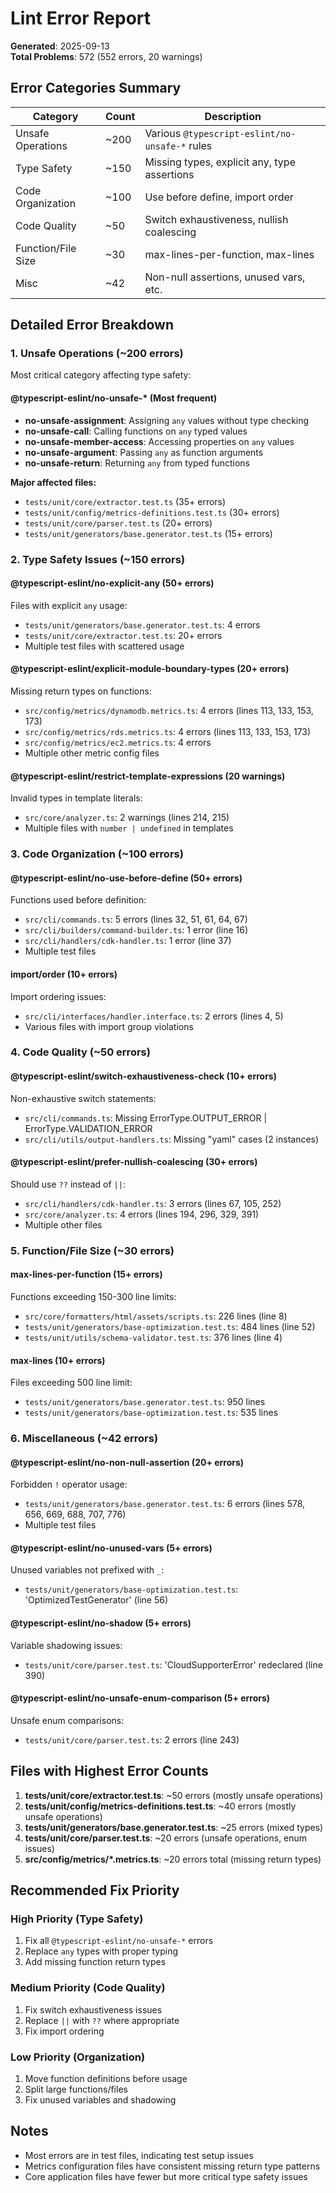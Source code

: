 # Lint Error Report

**Generated**: 2025-09-13  
**Total Problems**: 572 (552 errors, 20 warnings)

## Error Categories Summary

| Category | Count | Description |
|----------|-------|-------------|
| Unsafe Operations | ~200 | Various `@typescript-eslint/no-unsafe-*` rules |
| Type Safety | ~150 | Missing types, explicit any, type assertions |
| Code Organization | ~100 | Use before define, import order |
| Code Quality | ~50 | Switch exhaustiveness, nullish coalescing |
| Function/File Size | ~30 | max-lines-per-function, max-lines |
| Misc | ~42 | Non-null assertions, unused vars, etc. |

## Detailed Error Breakdown

### 1. Unsafe Operations (~200 errors)
Most critical category affecting type safety:

#### @typescript-eslint/no-unsafe-* (Most frequent)
- **no-unsafe-assignment**: Assigning `any` values without type checking
- **no-unsafe-call**: Calling functions on `any` typed values  
- **no-unsafe-member-access**: Accessing properties on `any` values
- **no-unsafe-argument**: Passing `any` as function arguments
- **no-unsafe-return**: Returning `any` from typed functions

**Major affected files:**
- `tests/unit/core/extractor.test.ts` (35+ errors)
- `tests/unit/config/metrics-definitions.test.ts` (30+ errors)
- `tests/unit/core/parser.test.ts` (20+ errors)
- `tests/unit/generators/base.generator.test.ts` (15+ errors)

### 2. Type Safety Issues (~150 errors)

#### @typescript-eslint/no-explicit-any (50+ errors)
Files with explicit `any` usage:
- `tests/unit/generators/base.generator.test.ts`: 4 errors
- `tests/unit/core/extractor.test.ts`: 20+ errors
- Multiple test files with scattered usage

#### @typescript-eslint/explicit-module-boundary-types (20+ errors)
Missing return types on functions:
- `src/config/metrics/dynamodb.metrics.ts`: 4 errors (lines 113, 133, 153, 173)
- `src/config/metrics/rds.metrics.ts`: 4 errors (lines 113, 133, 153, 173)
- `src/config/metrics/ec2.metrics.ts`: 4 errors
- Multiple other metric config files

#### @typescript-eslint/restrict-template-expressions (20 warnings)
Invalid types in template literals:
- `src/core/analyzer.ts`: 2 warnings (lines 214, 215)
- Multiple files with `number | undefined` in templates

### 3. Code Organization (~100 errors)

#### @typescript-eslint/no-use-before-define (50+ errors)
Functions used before definition:
- `src/cli/commands.ts`: 5 errors (lines 32, 51, 61, 64, 67)
- `src/cli/builders/command-builder.ts`: 1 error (line 16)
- `src/cli/handlers/cdk-handler.ts`: 1 error (line 37)
- Multiple test files

#### import/order (10+ errors)
Import ordering issues:
- `src/cli/interfaces/handler.interface.ts`: 2 errors (lines 4, 5)
- Various files with import group violations

### 4. Code Quality (~50 errors)

#### @typescript-eslint/switch-exhaustiveness-check (10+ errors)
Non-exhaustive switch statements:
- `src/cli/commands.ts`: Missing ErrorType.OUTPUT_ERROR | ErrorType.VALIDATION_ERROR
- `src/cli/utils/output-handlers.ts`: Missing "yaml" cases (2 instances)

#### @typescript-eslint/prefer-nullish-coalescing (30+ errors)
Should use `??` instead of `||`:
- `src/cli/handlers/cdk-handler.ts`: 3 errors (lines 67, 105, 252)
- `src/core/analyzer.ts`: 4 errors (lines 194, 296, 329, 391)
- Multiple other files

### 5. Function/File Size (~30 errors)

#### max-lines-per-function (15+ errors)
Functions exceeding 150-300 line limits:
- `src/core/formatters/html/assets/scripts.ts`: 226 lines (line 8)
- `tests/unit/generators/base-optimization.test.ts`: 484 lines (line 52)
- `tests/unit/utils/schema-validator.test.ts`: 376 lines (line 4)

#### max-lines (10+ errors)
Files exceeding 500 line limit:
- `tests/unit/generators/base.generator.test.ts`: 950 lines
- `tests/unit/generators/base-optimization.test.ts`: 535 lines

### 6. Miscellaneous (~42 errors)

#### @typescript-eslint/no-non-null-assertion (20+ errors)
Forbidden `!` operator usage:
- `tests/unit/generators/base.generator.test.ts`: 6 errors (lines 578, 656, 669, 688, 707, 776)
- Multiple test files

#### @typescript-eslint/no-unused-vars (5+ errors)
Unused variables not prefixed with `_`:
- `tests/unit/generators/base-optimization.test.ts`: 'OptimizedTestGenerator' (line 56)

#### @typescript-eslint/no-shadow (5+ errors)
Variable shadowing issues:
- `tests/unit/core/parser.test.ts`: 'CloudSupporterError' redeclared (line 390)

#### @typescript-eslint/no-unsafe-enum-comparison (5+ errors)
Unsafe enum comparisons:
- `tests/unit/core/parser.test.ts`: 2 errors (line 243)

## Files with Highest Error Counts

1. **tests/unit/core/extractor.test.ts**: ~50 errors (mostly unsafe operations)
2. **tests/unit/config/metrics-definitions.test.ts**: ~40 errors (mostly unsafe operations)  
3. **tests/unit/generators/base.generator.test.ts**: ~25 errors (mixed types)
4. **tests/unit/core/parser.test.ts**: ~20 errors (unsafe operations, enum issues)
5. **src/config/metrics/*.metrics.ts**: ~20 errors total (missing return types)

## Recommended Fix Priority

### High Priority (Type Safety)
1. Fix all `@typescript-eslint/no-unsafe-*` errors
2. Replace `any` types with proper typing
3. Add missing function return types

### Medium Priority (Code Quality)  
1. Fix switch exhaustiveness issues
2. Replace `||` with `??` where appropriate
3. Fix import ordering

### Low Priority (Organization)
1. Move function definitions before usage
2. Split large functions/files
3. Fix unused variables and shadowing

## Notes
- Most errors are in test files, indicating test setup issues
- Metrics configuration files have consistent missing return type patterns
- Core application files have fewer but more critical type safety issues